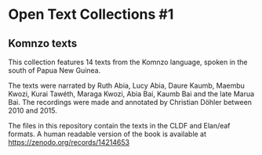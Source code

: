 # Open Text Collections #1 
## Komnzo texts

This collection features 14 texts from the Komnzo language, spoken in the south of Papua New Guinea.  

The texts were narrated by Ruth Abia, Lucy Abia, Daure Kaumb, Maembu Kwozi, Kurai Tawéth, Maraga Kwozi, Abia Bai, Kaumb Bai and the late Marua Bai. The recordings were made and annotated by Christian Döhler between 2010 and 2015. 

The files in this repository contain the texts in the CLDF and Elan/eaf formats. A human readable version of the book is available at https://zenodo.org/records/14214653
